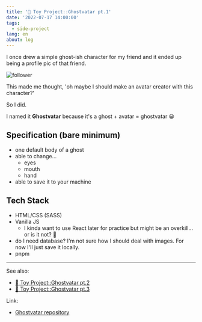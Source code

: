 ```yaml
---
title: '👻 Toy Project::Ghostvatar pt.1'
date: '2022-07-17 14:00:00'
tags:
  - side-project
lang: en
about: log
---
```


I once drew a simple ghost-ish character for my friend and it ended up being a profile pic of that friend.

![follower](/images/posts/ghostvatar/follower.jpg)

This made me thought, 'oh maybe I should make an avatar creator with this character?'

So I did.

I named it **Ghostvatar** because it's a ghost + avatar = ghostvatar 😀

## Specification (bare minimum)

- one default body of a ghost
- able to change...
  - eyes
  - mouth
  - hand
- able to save it to your machine

## Tech Stack

- HTML/CSS (SASS)
- Vanilla JS
  - I kinda want to use React later for practice but might be an overkill... or is it not? 🤨
- do I need database? I'm not sure how I should deal with images. For now I'll just save it locally.
- pnpm

---

See also:

- [👻 Toy Project::Ghostvatar pt.2](./ghostvatar-2)
- [👻 Toy Project::Ghostvatar pt.3](./ghostvatar-3)

Link:

- [Ghostvatar repository](https://github.com/rolemadelen/ghost-vatar)
